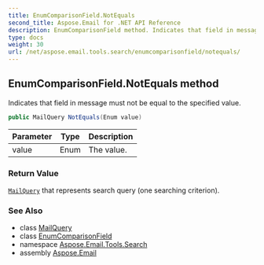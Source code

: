 ```yaml
---
title: EnumComparisonField.NotEquals
second_title: Aspose.Email for .NET API Reference
description: EnumComparisonField method. Indicates that field in message must not be equal to the specified value
type: docs
weight: 30
url: /net/aspose.email.tools.search/enumcomparisonfield/notequals/
---
```

## EnumComparisonField.NotEquals method

Indicates that field in message must not be equal to the specified value.

```csharp
public MailQuery NotEquals(Enum value)
```

| Parameter | Type | Description |
| --- | --- | --- |
| value | Enum | The value. |

### Return Value

[`MailQuery`](../../mailquery/) that represents search query (one searching criterion).

### See Also

* class [MailQuery](../../mailquery/)
* class [EnumComparisonField](../)
* namespace [Aspose.Email.Tools.Search](../../enumcomparisonfield/)
* assembly [Aspose.Email](../../../)



